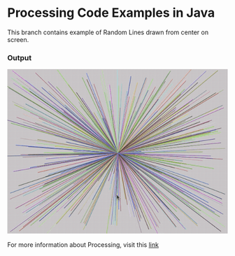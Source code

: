 # Processing Code Examples in Java #

This branch contains example of Random Lines drawn from center on screen.

### Output ###
![Random Colorful Lines originating from center](https://github.com/nikhiljainlive/ProcessingLanguageExamples-Java/blob/RandomLines/Gif/RandomLinesGif.gif)
 
For more information about Processing, visit this [link](https://processing.org/)
